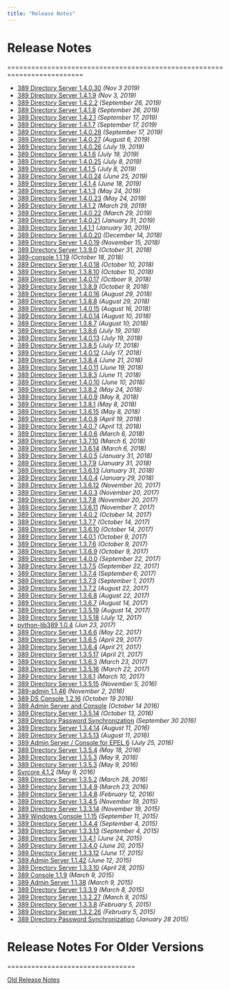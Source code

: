 ```yaml
---
title: "Release Notes"
---
```


# Release Notes
=========================================================================

- [389 Directory Server 1.4.0.30](release-1-4-0-29+30.html) *(Nov 3 2019)*
- [389 DIrectory Server 1.4.1.9](release-1-4-1-9.html) *(Nov 3, 2019)*
- [389 Directory Server 1.4.2.2](release-1-4-2-2.html) *(September 26, 2019)*
- [389 Directory Server 1.4.1.8](release-1-4-1-8.html) *(September 26, 2019)*
- [389 Directory Server 1.4.2.1](release-1-4-2-1.html) *(September 17, 2019)*
- [389 Directory Server 1.4.1.7](release-1-4-1-7.html) *(September 17, 2019)*
- [389 Directory Server 1.4.0.28](release-1-4-0-28.html) *(September 17, 2019)*
- [389 Directory Server 1.4.0.27](release-1-4-0-27.html) *(August 6, 2019)*
- [389 Directory Server 1.4.0.26](release-1-4-0-26.html) *(July 19, 2019)*
- [389 Directory Server 1.4.1.6](release-1-4-1-6.html) *(July 19, 2019)*
- [389 Directory Server 1.4.0.25](release-1-4-0-25.html) *(July 8, 2019)*
- [389 Directory Server 1.4.1.5](release-1-4-1-5.html) *(July 8, 2019)*
- [389 Directory Server 1.4.0.24](release-1-4-0-24.html) *(June 25, 2019)*
- [389 Directory Server 1.4.1.4](release-1-4-1-4.html) *(June 18, 2019)*
- [389 Directory Server 1.4.1.3](release-1-4-1-3.html) *(May 24, 2019)*
- [389 Directory Server 1.4.0.23](release-1-4-0-23.html) *(May 24, 2019)*
- [389 Directory Server 1.4.1.2](release-1-4-1-2.html) *(March 29, 2019)*
- [389 Directory Server 1.4.0.22](release-1-4-0-22.html) *(March 29, 2019)*
- [389 Directory Server 1.4.0.21](release-1-4-0-21.html) *(January 31, 2019)*
- [389 Directory Server 1.4.1.1](release-1-4-1-1.html) *(January 30, 2019)*
- [389 Directory Server 1.4.0.20](release-1-4-0-20.html) *(December 14, 2018)*
- [389 Directory Server 1.4.0.19](release-1-4-0-19.html) *(November 15, 2018)*
- [389 Directory Server 1.3.9.0](release-1-3-9-0.html) *(October 31, 2018)*
- [389-console 1.1.19](release-console-1.1.19.html) *(October 18, 2018)*
- [389 Directory Server 1.4.0.18](release-1-4-0-18.html) *(October 10, 2018)*
- [389 Directory Server 1.3.8.10](release-1-3-8-10.html) *(October 10, 2018)*
- [389 Directory Server 1.4.0.17](release-1-4-0-17.html) *(Octboer 9, 2018)*
- [389 Directory Server 1.3.8.9](release-1-3-8-9.html) *(October 9, 2018)*
- [389 Directory Server 1.4.0.16](release-1-4-0-16.html) *(August 29, 2018)*
- [389 Directory Server 1.3.8.8](release-1-3-8-8.html) *(August 29, 2018)*
- [389 Directory Server 1.4.0.15](release-1-4-0-15.html) *(August 16, 2018)*
- [389 Directory Server 1.4.0.14](release-1-4-0-14.html) *(August 10, 2018)*
- [389 Directory Server 1.3.8.7](release-1-3-8-7.html) *(August 10, 2018)*
- [389 Directory Server 1.3.8.6](release-1-3-8-6.html) *(July 19, 2018)*
- [389 Directory Server 1.4.0.13](release-1-4-0-13.html) *(July 19, 2018)*
- [389 Directory Server 1.3.8.5](release-1-3-8-5.html) *(July 17, 2018)*
- [389 Directory Server 1.4.0.12](release-1-4-0-12.html) *(July 17, 2018)*
- [389 Directory Server 1.3.8.4](release-1-3-8-4.html) *(June 21, 2018)*
- [389 Directory Server 1.4.0.11](release-1-4-0-11.html) *(June 19, 2018)*
- [389 Directory Server 1.3.8.3](release-1-3-8-3.html) *(June 11, 2018)*
- [389 Directory Server 1.4.0.10](release-1-4-0-10.html) *(June 10, 2018)*
- [389 Directory Server 1.3.8.2](release-1-3-8-2.html) *(May 24, 2018)*
- [389 Directory Server 1.4.0.9](release-1-4-0-8.html) *(May 8, 2018)*
- [389 Directory Server 1.3.8.1](release-1-3-8-1.html) *(May 8, 2018)*
- [389 Directory Server 1.3.6.15](release-1-3-6-15.html) *(May 8, 2018)*
- [389 Directory Server 1.4.0.8](release-1-4-0-8.html) *(April 19, 2018)*
- [389 Directory Server 1.4.0.7](release-1-4-0-7.html) *(April 13, 2018)*
- [389 Directory Server 1.4.0.6](release-1-4-0-6.html) *(March 6, 2018)*
- [389 Directory Server 1.3.7.10](release-1-3-7-10.html) *(March 6, 2018)*
- [389 Directory Server 1.3.6.14](release-1-3-6-14.html) *(March 6, 2018)*
- [389 Directory Server 1.4.0.5](release-1-4-0-5.html) *(January 31, 2018)*
- [389 Directory Server 1.3.7.9](release-1-3-7-9.html) *(January 31, 2018)*
- [389 Directory Server 1.3.6.13](release-1-3-6-13.html) *(January 31, 2018)*
- [389 Directory Server 1.4.0.4](release-1-4-0-4.html) *(January 29, 2018)*
- [389 Directory Server 1.3.6.12](release-1-3-6-12.html) *(November 20, 2017)*
- [389 Directory Server 1.4.0.3](release-1-4-0-3.html) *(November 20, 2017)*
- [389 Directory Server 1.3.7.8](release-1-3-7-8.html) *(November 20, 2017)*
- [389 Directory Server 1.3.6.11](release-1-3-6-11.html) *(November 7, 2017)*
- [389 Directory Server 1.4.0.2](release-1-4-0-2.html) *(October 14, 2017)*
- [389 Directory Server 1.3.7.7](release-1-3-7-7.html) *(October 14, 2017)*
- [389 Directory Server 1.3.6.10](release-1-3-6-10.html) *(October 14, 2017)*
- [389 Directory Server 1.4.0.1](release-1-4-0-1.html) *(October 9, 2017)*
- [389 Directory Server 1.3.7.6](release-1-3-7-6.html) *(October 9, 2017)*
- [389 Directory Server 1.3.6.9](release-1-3-6-9.html) *(October 9, 2017)*
- [389 Directory Server 1.4.0.0](release-1-4-0-0.html) *(September 22, 2017)*
- [389 Directory Server 1.3.7.5](release-1-3-7-5.html) *(September 22, 2017)*
- [389 Directory Server 1.3.7.4](release-1-3-7-4.html) *(September 6, 2017)*
- [389 Directory Server 1.3.7.3](release-1-3-7-3.html) *(September 1, 2017)*
- [389 Directory Server 1.3.7.2](release-1-3-6-8.html) *(August 22, 2017)*
- [389 Directory Server 1.3.6.8](release-1-3-7-2.html) *(August 22, 2017)*
- [389 Directory Server 1.3.6.7](release-1-3-6-7.html) *(August 14, 2017)*
- [389 Directory Server 1.3.5.19](release-1-3-5-19.html) *(August 14, 2017)*
- [389 Directory Server 1.3.5.18](release-1-3-5-18.html) *(July 12, 2017)*
- [python-lib389 1.0.4](release-lib389-1-0-4.html) *(Jun 23, 2017)*
- [389 Directory Server 1.3.6.6](release-1-3-6-6.html) *(May 22, 2017)*
- [389 Directory Server 1.3.6.5](release-1-3-6-5.html) *(April 29, 2017)*
- [389 Directory Server 1.3.6.4](release-1-3-6-4.html) *(April 21, 2017)*
- [389 Directory Server 1.3.5.17](release-1-3-5-17.html) *(April 21, 2017)*
- [389 Directory Server 1.3.6.3](release-1-3-6-3.html) *(March 23, 2017)*
- [389 Directory Server 1.3.5.16](release-1-3-5-16.html) *(March 22, 2017)*
- [389 Directory Server 1.3.6.1](release-1-3-6-1.html) *(March 10, 2017)*
- [389 Directory Server 1.3.5.15](release-1-3-5-15.html) *(November 5, 2016)*
- [389-admin 1.1.46](release-admin-1-1-46.html) *(November 2, 2016)*
- [389 DS Console 1.2.16](release-ds-console-1-2-16.html) *(October 19 2016)*
- [389 Admin Server and Console](release-admin-1-1-45-and-console-pkgs.html) *(October 14 2016)*
- [389 Directory Server 1.3.5.14](release-1-3-5-14.html) *(October 13, 2016)*
- [389 Directory Password Synchronization](release-passsync-1-1-7.html) *(September 30 2016)*
- [389 Directory Server 1.3.4.14](release-1-3-4-14.html) *(August 11, 2016)*
- [389 Directory Server 1.3.5.13](release-1-3-5-13.html) *(August 11, 2016)*
- [389 Admin Server / Console for EPEL 6](release-epel6.html) *(July 25, 2016)*
- [389 Directory Server 1.3.5.4](release-1-3-5-4.html) *(May 18, 2016)*
- [389 Directory Server 1.3.5.3](release-1-3-5-3.html) *(May 9, 2016)*
- [389 Directory Server 1.3.5.3](release-1-3-5-3.html) *(May 9, 2016)*
- [Svrcore 4.1.2](release-svrcore-4.1.2.html) *(May 9, 2016)*
- [389 Directory Server 1.3.5.2](release-1-3-5-1.html) *(March 28, 2016)*
- [389 Directory Server 1.3.4.9](release-1-3-4-9.html) *(March 23, 2016)*
- [389 Directory Server 1.3.4.8](release-1-3-4-8.html) *(February 12, 2016)*
- [389 Directory Server 1.3.4.5](release-1-3-4-5.html) *(November 19, 2015)*
- [389 Directory Server 1.3.3.14](release-1-3-3-14.html) *(November 19, 2015)*
- [389 Windows Console 1.1.15](release-windows-console-1-1-15.html) *(September 11, 2015)*
- [389 Directory Server 1.3.4.4](release-1-3-4-4.html) *(September 4, 2015)*
- [389 Directory Server 1.3.3.13](release-1-3-3-13.html) *(September 4, 2015)*
- [389 Directory Server 1.3.4.1](release-1-3-4-1.html) *(June 24, 2015)*
- [389 Directory Server 1.3.4.0](release-1-3-4-0.html) *(June 20, 2015)*
- [389 Directory Server 1.3.3.12](release-1-3-3-12.html) *(June 17, 2015)*
- [389 Admin Server 1.1.42](release-admin-1-1-42.html) *(June 12, 2015)*
- [389 Directory Server 1.3.3.10](release-1-3-3-10.html) *(April 28, 2015)*
- [389 Console 1.1.9](release-console-1-1-9.html) *(March 9, 2015)*
- [389 Admin Server 1.1.38](release-admin-1-1-38.html) *(March 9, 2015)*
- [389 Directory Server 1.3.3.9](release-1-3-3-9.html) *(March 8, 2015)*
- [389 Directory Server 1.3.2.27](release-1-3-2-27.html) *(March 8, 2015)*
- [389 Directory Server 1.3.3.8](release-1-3-3-8.html) *(February 5, 2015)*
- [389 Directory Server 1.3.2.26](release-1-3-2-26.html) *(February 5, 2015)*
- [389 Directory Password Synchronization](release-passsync-1-1-6.html) *(January 28 2015)*

# Release Notes For Older Versions
================================

[Old Release Notes](old-release-notes.html)


